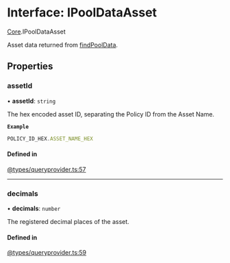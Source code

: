 # Interface: IPoolDataAsset

[Core](../modules/Core.md).IPoolDataAsset

Asset data returned from [findPoolData](Core.IQueryProviderClass.md#findpooldata).

## Properties

### assetId

• **assetId**: `string`

The hex encoded asset ID, separating the Policy ID from the Asset Name.

**`Example`**

```ts
POLICY_ID_HEX.ASSET_NAME_HEX
```

#### Defined in

[@types/queryprovider.ts:57](https://github.com/SundaeSwap-finance/sundae-sdk/blob/main/packages/core/src/@types/queryprovider.ts#L57)

___

### decimals

• **decimals**: `number`

The registered decimal places of the asset.

#### Defined in

[@types/queryprovider.ts:59](https://github.com/SundaeSwap-finance/sundae-sdk/blob/main/packages/core/src/@types/queryprovider.ts#L59)
